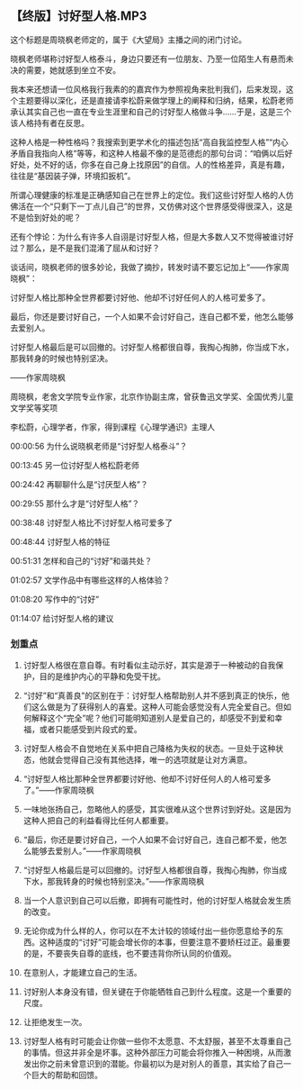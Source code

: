 ## 【终版】讨好型人格.MP3



这个标题是周晓枫老师定的，属于《大望局》主播之间的闭门讨论。

晓枫老师堪称讨好型人格泰斗，身边只要还有一位朋友、乃至一位陌生人有悬而未决的需要，她就感到坐立不安。

我本来还想请一位风格我行我素的的嘉宾作为参照视角来批判我们，后来发现，这个主题要得以深化，还是直接请李松蔚来做学理上的阐释和归纳，结果，松蔚老师承认其实自己也一直在专业生涯里和自己的讨好型人格做斗争……于是，这是三个该人格持有者在反思。

这种人格是一种性格吗？我搜索到更学术化的描述包括“高自我监控型人格”“内心矛盾自我指向人格”等等，和这种人格最不像的是范德彪的那句台词：“咱俩以后好好处，处不好的话，你多在自己身上找原因”的自信。人的性格差异，真是有趣，往往是“基因装子弹，环境扣扳机”。

所谓心理健康的标准是正确感知自己在世界上的定位。我们这些讨好型人格的人仿佛活在一个“只剩下一丁点儿自己”的世界，又仿佛对这个世界感受得很深入，这是不是恰到好处的呢？

还有个悖论：为什么有许多人自诩是讨好型人格，但是大多数人又不觉得被谁讨好过？那么，是不是我们混淆了屈从和讨好？

谈话间，晓枫老师的很多妙论，我做了摘抄，转发时请不要忘记加上“——作家周晓枫”：

讨好型人格比那种全世界都要讨好他、他却不讨好任何人的人格可爱多了。

最后，你还是要讨好自己，一个人如果不会讨好自己，连自己都不爱，他怎么能够去爱别人。

讨好型人格最后是可以回撤的。讨好型人格都很自尊，我掏心掏肺，你当成下水，那我转身的时候也特别坚决。

——作家周晓枫



周晓枫，老舍文学院专业作家，北京作协副主席，曾获鲁迅文学奖、全国优秀儿童文学奖等奖项

李松蔚，心理学者，作家，得到课程《心理学通识》主理人



00:00:56 为什么说晓枫老师是“讨好型人格泰斗”？

00:13:45 另一位讨好型人格松蔚老师

00:24:42 再聊聊什么是“讨厌型人格”？

00:29:55 那什么才是“讨好型人格”？

00:38:48 讨好型人格比不讨好型人格可爱多了

00:48:44 讨好型人格的特征

00:51:31 怎样和自己的“讨好”和谐共处？

01:02:57 文学作品中有哪些这样的人格体验？

01:08:20 写作中的“讨好”

01:14:07 给讨好型人格的建议

### 划重点

 1. 讨好型人格很在意自尊。有时看似主动示好，其实是源于一种被动的自我保护，目的是维护内心的平静和免受干扰。

 2. “讨好”和“真善良”的区别在于：讨好型人格帮助别人并不感到真正的快乐，他们这么做是为了获得别人的喜爱。这种人可能会感觉没有人完全爱自己。但如何解释这个“完全”呢？他们可能明知道别人是爱自己的，却感受不到爱和幸福，或者只能感受到片段式的爱。

 3. 讨好型人格会不自觉地在关系中把自己降格为失权的状态。一旦处于这种状态，他就会觉得自己没有其他选择，唯一的选项就是让对方满意。

 4. “讨好型人格比那种全世界都要讨好他、他却不讨好任何人的人格可爱多了。”——作家周晓枫

 5. 一味地张扬自己，忽略他人的感受，其实很难从这个世界讨到好处。这是因为这种人把自己的利益看得比任何人都重要。

 6. “最后，你还是要讨好自己，一个人如果不会讨好自己，连自己都不爱，他怎么能够去爱别人。”——作家周晓枫

 7. “讨好型人格最后是可以回撤的。讨好型人格都很自尊，我掏心掏肺，你当成下水，那我转身的时候也特别坚决。”——作家周晓枫

 8. 当一个人意识到自己可以后撤，即拥有可能性时，他的讨好型人格就会发生质的改变。

 9. 无论你成为什么样的人，你可以在不太计较的领域付出一些你愿意给予的东西。这种适度的“讨好”可能会增长你的本事，但要注意不要矫枉过正。最重要的是，不要丧失自尊的底线，也不要违背你所认同的价值观。

 10. 在意别人，才能建立自己的生活。

 11. 讨好别人本身没有错，但关键在于你能牺牲自己到什么程度。这是一个重要的尺度。

 12. 让拒绝发生一次。

 13. 讨好型人格有时可能会让你做一些你不太愿意、不太舒服，甚至不太尊重自己的事情。但这并非全是坏事。这种外部压力可能会将你推入一种困境，从而激发出你之前未曾意识到的潜能。你最初以为是对别人的善意，其实给了自己一个巨大的帮助和回馈。



<img  src="https://piccdn2.umiwi.com/uploader/image/ddarticle/2025011018/1864558480950611028/011018.jpeg" width="0"/>



